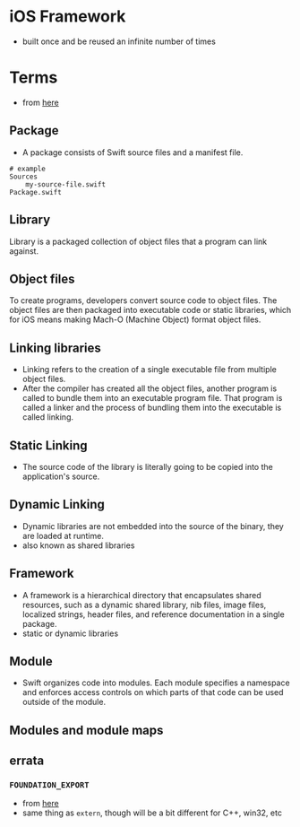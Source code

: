# iOS Framework

* built once and be reused an infinite number of times

# Terms
* from [here](https://theswiftdev.com/2018/01/25/deep-dive-into-swift-frameworks/)

## Package
* A package consists of Swift source files and a manifest file.

```
# example
Sources
    my-source-file.swift
Package.swift
```

## Library
Library is a packaged collection of object files that a program can link against.

## Object files
To create programs, developers convert source code to object files. The object
files are then packaged into executable code or static libraries, which for iOS means making
Mach-O (Machine Object) format object files.

## Linking libraries
* Linking refers to the creation of a single executable file from multiple object files.
* After the compiler has created all the object files, another program is called
to bundle them into an executable program file. That program is called a
linker and the process of bundling them into the executable is called linking.

## Static Linking
* The source code of the library is literally going to be copied into the application's source.

## Dynamic Linking
* Dynamic libraries are not embedded into the source of the binary, they are loaded at runtime.
* also known as shared libraries

## Framework
* A framework is a hierarchical directory that encapsulates shared resources, such
as a dynamic shared library, nib files, image files, localized strings, header
files, and reference documentation in a single package.
* static or dynamic libraries

## Module
* Swift organizes code into modules. Each module specifies a namespace and
enforces access controls on which parts of that code can be used outside of
the module.

## Modules and module maps


## errata


### `FOUNDATION_EXPORT`
* from [here](https://stackoverflow.com/questions/10953221/foundation-export-vs-extern)
* same thing as `extern`, though will be a bit different for C++, win32, etc
